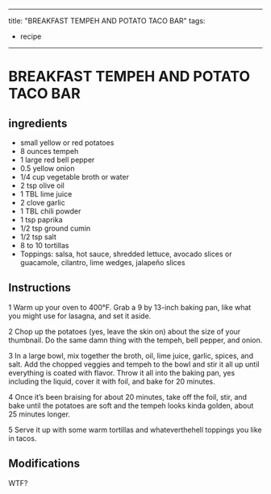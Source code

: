 
---
title: "BREAKFAST TEMPEH AND POTATO TACO BAR"
tags:
  - recipe
---
# BREAKFAST TEMPEH AND POTATO TACO BAR



## ingredients
* small yellow or red potatoes 
* 8 ounces tempeh 
* 1 large red bell pepper 
* 0.5 yellow onion 
* 1/4 cup vegetable broth or water 
* 2 tsp olive oil 
* 1 TBL lime juice 
* 2 clove garlic 
* 1 TBL chili powder 
* 1 tsp paprika 
* 1/2 tsp ground cumin 
* 1/2 tsp salt 
* 8 to 10 tortillas 
* Toppings: salsa, hot sauce, shredded lettuce, avocado slices or guacamole, cilantro, lime wedges, jalapeño slices 



## Instructions
1 Warm up your oven to 400°F. Grab a 9 by 13-inch baking pan, like what you might use for lasagna, and set it aside.

2 Chop up the potatoes (yes, leave the  skin on) about the size of your thumbnail. Do the same damn thing with the tempeh, bell pepper, and onion.

3 In a large bowl, mix together the broth, oil, lime juice, garlic, spices, and salt. Add the chopped veggies and tempeh to the bowl and stir it all up until everything is coated with flavor. Throw it all into the baking pan, yes including the liquid, cover it with foil, and bake for 20 minutes.

4 Once it’s been braising for about 20 minutes, take off the foil, stir, and bake until the potatoes are soft and the tempeh looks kinda golden, about 25 minutes longer.

5 Serve it up with some warm tortillas and whateverthehell toppings you like in tacos.



## Modifications
WTF?




